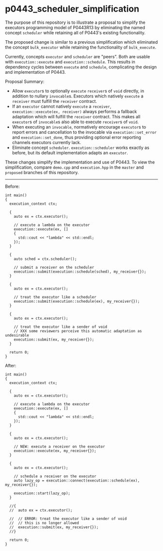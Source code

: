 # p0443_scheduler_simplification

The purpose of this repository is to illustrate a proposal to simplify the executors programming model of P0443R13 by eliminating the named concept `scheduler` while retaining all of P0443's existing functionality.

The proposed change is similar to a previous simplification which eliminated the concept `bulk_executor` while retaining the functionality of `bulk_execute`.

Currently, concepts `executor` and `scheduler` are "peers". Both are usable with `execution::execute` and `execution::schedule`. This results in dependency cycles between `execute` and `schedule`, complicating the design and implementation of P0443.

Proposal Summary:
* Allow `executor`s to optionally `execute` `receiver`s of `void` directly, in addition to nullary `invocable`s. Executors which natively `execute` a `receiver` must fulfill the `receiver` contract.
* If an `executor` cannot natively `execute` a `receiver`, `execution::execute(ex, receiver)` always performs a fallback adaptation which will fulfill the `receiver` contract. This makes all `executor`s of `invocable`s also able to execute `receiver`s of `void`.
* When executing an `invocable`, normatively encourage `executor`s to report errors and cancellation to the invocable via `execution::set_error` and `execution::set_done`, thus providing optional error reporting channels executors currently lack.
* Eliminate concept `scheduler`. `execution::scheduler` works exactly as before, but its default implementation adapts an `executor`.

These changes simplify the implementation and use of P0443. To view the simplification, compare `demo.cpp` and `execution.hpp` in the `master` and `proposed` branches of this repository.

-----

Before:

```
int main()
{
  execution_context ctx;

  {
    auto ex = ctx.executor();

    // execute a lambda on the executor
    execution::execute(ex, []
    {
      std::cout << "lambda" << std::endl;
    });
  }

  {
    auto sched = ctx.scheduler();

    // submit a receiver on the scheduler
    execution::submit(execution::schedule(sched), my_receiver{});
  }

  {
    auto ex = ctx.executor();

    // treat the executor like a scheduler
    execution::submit(execution::schedule(ex), my_receiver{});
  }

  {
    auto ex = ctx.executor();

    // treat the executor like a sender of void
    // XXX some reviewers perceive this automatic adaptation as undesirable
    execution::submit(ex, my_receiver{});
  }

  return 0;
}
```

After:


```
int main()
{
  execution_context ctx;

  {
    auto ex = ctx.executor();

    // execute a lambda on the executor
    execution::execute(ex, []
    {
      std::cout << "lambda" << std::endl;
    });
  }

  {
    auto ex = ctx.executor();

    // NEW: execute a receiver on the executor
    execution::execute(ex, my_receiver{});
  }

  {
    auto ex = ctx.executor();

    // schedule a receiver on the executor
    auto lazy_op = execution::connect(execution::schedule(ex), my_receiver{});

    execution::start(lazy_op);
  }

  //{
  //  auto ex = ctx.executor();

  //  // ERROR: treat the executor like a sender of void
  //  // this is no longer allowed
  //  execution::submit(ex, my_receiver{});
  //}

  return 0;
}
```

